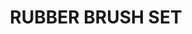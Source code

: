 ---
layout: product
title: "RUBBER BRUSH SET"
price: "950" 
desc: "Set gumenih četkica"
img_path: "/assets/img/A.MIG-7606.jpg"
brand: "AMMO"
available: false
special_offer: false
new: false
soon: true
cat: "070000"
subcat: "070100"
subsubcat: "070102"
sifra: "A.MIG-7606"
popular: false
---